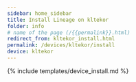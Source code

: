 ```yaml
---
sidebar: home_sidebar
title: Install Lineage on kltekor
folder: info
# name of the page (/{{permalink}}.html)
redirect_from: kltekor_install.html
permalink: /devices/kltekor/install
device: kltekor
---
```

{% include templates/device_install.md %}
